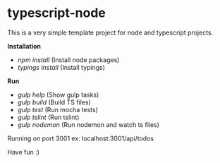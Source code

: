 # typescript-node

This is a very simple template project for node and typescript projects.

**Installation**

* *npm install* (Install node packages)
* *typings install* (Install typings)

**Run**

* *gulp help* (Show gulp tasks)
* *gulp build* (Build TS files)
* *gulp test* (Run mocha tests)
* *gulp tslint* (Run tslint)
* *gulp nodemon* (Run nodemon and watch ts files)


Running on port 3001 ex: localhost:3001/api/todos


Have fun :)

